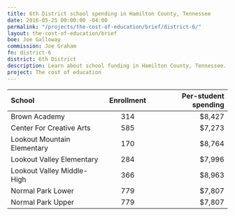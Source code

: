 ```yaml
---
title: 6th District school spending in Hamilton County, Tennessee
date: 2016-05-25 00:00:00 -04:00
permalink: "/projects/the-cost-of-education/brief/district-6/"
layout: the-cost-of-education/brief
boe: Joe Galloway
commission: Joe Graham
fn: district-6
district: 6th District
description: Learn about school funding in Hamilton County, Tennessee.
project: The cost of education
---
```


| School                      | Enrollment | Per-student spending |
| :-----                      | :--------: | -------------------: |
| Brown Academy               | 314        | $8,427               |
| Center For Creative Arts    | 585        | $7,273               |
| Lookout Mountain Elementary | 170        | $8,764               |
| Lookout Valley Elementary   | 284        | $7,996               |
| Lookout Valley Middle-High  | 366        | $8,963               |
| Normal Park Lower           | 779        | $7,807               |
| Normal Park Upper           | 779        | $7,807               |